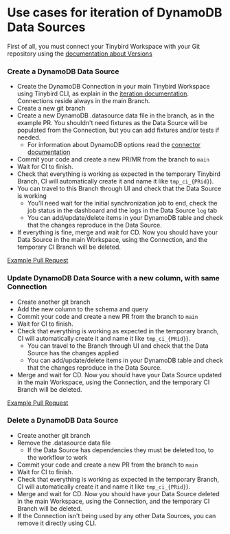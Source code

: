 # Use cases for iteration of DynamoDB Data Sources

First of all, you must connect your Tinybird Workspace with your Git repository using the [documentation about Versions](https://www.tinybird.co/docs/production/working-with-version-control#connect-your-workspace-to-git-from-the-cli) 

### Create a DynamoDB Data Source 

- Create the DynamoDB Connection in your main Tinybird Workspace using Tinybird CLI, as explain in the [iteration documentation](https://www.tinybird.co/docs/ingest/dynamodb). Connections reside always in the main Branch.
- Create a new git branch 
- Create a new DynamoDB .datasource data file in the branch, as in the example PR. You shouldn't need fixtures as the Data Source will be populated from the Connection, but you can add fixtures and/or tests if needed.
  - For information about DynamoDB options read the [connector documentation](https://www.tinybird.co/docs/ingest/dynamodb)
- Commit your code and create a new PR/MR from the branch to `main` 
- Wait for CI to finish.
- Check that everything is working as expected in the temporary Tinybird Branch, CI will automatically create it and name it like `tmp_ci_{PRid}`).
- You can travel to this Branch through UI and check that the Data Source is working
  - You'll need wait for the initial synchronization job to end, check the job status in the dashboard and the logs in the Data Source `log` tab
  - You can add/update/delete items in your DynamoDB table and check that the changes reproduce in the Data Source.
- If everything is fine, merge and wait for CD. Now you should have your Data Source in the main Workspace, using the Connection, and the temporary CI Branch will be deleted.

[Example Pull Request](https://github.com/tinybirdco/use-case-examples/pull/)


### Update DynamoDB Data Source with a new column, with same Connection

- Create another git branch
- Add the new column to the schema and query
- Commit your code and create a new PR from the branch to `main`
- Wait for CI to finish.
- Check that everything is working as expected in the temporary branch, CI will automatically create it and name it like `tmp_ci_{PRid}`).
  - You can travel to the Branch through UI and check that the Data Source has the changes applied
  - You can add/update/delete items in your DynamoDB table and check that the changes reproduce in the Data Source.
- Merge and wait for CD. Now you should have your Data Source updated in the main Workspace, using the Connection, and the temporary CI Branch will be deleted.

[Example Pull Request](https://github.com/tinybirdco/use-case-examples/pull/)

### Delete a DynamoDB Data Source

- Create another git branch
- Remove the .datasource data file
  - If the Data Source has dependencies they must be deleted too, to the workflow to work
- Commit your code and create a new PR from the branch to `main`
- Wait for CI to finish.
- Check that everything is working as expected in the temporary Branch, CI will automatically create it and name it like `tmp_ci_{PRid}`).
- Merge and wait for CD. Now you should have your Data Source deleted in the main Workspace, using the Connection, and the temporary CI Branch will be deleted.
- If the Connection isn't being used by any other Data Sources, you can remove it directly using CLI.

